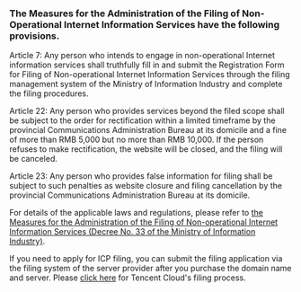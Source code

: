 ### The Measures for the Administration of the Filing of Non-Operational Internet Information Services have the following provisions.
Article 7: Any person who intends to engage in non-operational Internet information services shall truthfully fill in and submit the Registration Form for Filing of Non-operational Internet Information Services through the filing management system of the Ministry of Information Industry and complete the filing procedures. 

Article 22: Any person who provides services beyond the filed scope shall be subject to the order for rectification within a limited timeframe by the provincial Communications Administration Bureau at its domicile and a fine of more than RMB 5,000 but no more than RMB 10,000. If the person refuses to make rectification, the website will be closed, and the filing will be canceled. 

Article 23: Any person who provides false information for filing shall be subject to such penalties as website closure and filing cancellation by the provincial Communications Administration Bureau at its domicile. 

For details of the applicable laws and regulations, please refer to [the Measures for the Administration of the Filing of Non-operational Internet Information Services (Decree No. 33 of the Ministry of Information Industry)](http://www.miitbeian.gov.cn/state/outPortal/queryMutualityDownloadInfo.action?id=11).

If you need to apply for ICP filing, you can submit the filing application via the filing system of the server provider after you purchase the domain name and server. Please [click here](https://intl.cloud.tencent.com/document/product/1022/31659) for Tencent Cloud's filing process. 

